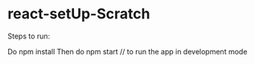 # react-setUp-Scratch

Steps to run:

Do npm install
Then do npm start // to run the app in development mode

